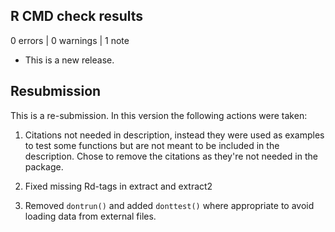 ## R CMD check results

0 errors | 0 warnings | 1 note

* This is a new release.

## Resubmission
This is a re-submission. In this version the following actions were taken:

1. Citations not needed in description, instead they were used as examples to test some functions but are not meant to be included in the description. Chose to remove the citations as they're not needed in the package. 

2. Fixed missing Rd-tags in extract and extract2

3. Removed `dontrun()` and added `donttest()` where appropriate to avoid loading data from external files.


